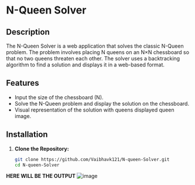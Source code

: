 # N-Queen Solver

## Description

The N-Queen Solver is a web application that solves the classic N-Queen problem. The problem involves placing N queens on an N×N chessboard so that no two queens threaten each other. The solver uses a backtracking algorithm to find a solution and displays it in a web-based format.

## Features

- Input the size of the chessboard (N).
- Solve the N-Queen problem and display the solution on the chessboard.
- Visual representation of the solution with queens displayed queen image.

## Installation

1. **Clone the Repository:**

   ```bash
   git clone https://github.com/Vaibhavk121/N-queen-Solver.git
   cd N-queen-Solver


**HERE WILL BE THE OUTPUT**
![image](https://github.com/user-attachments/assets/bf2b2fb9-2f2f-4caf-b331-5a087b7f680b)
